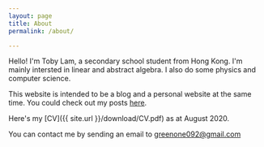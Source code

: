 ```yaml
---
layout: page
title: About
permalink: /about/

---
```


Hello! I'm Toby Lam, a secondary school student from Hong Kong. I'm mainly intersted in linear and abstract algebra. I also do some physics and computer science.

This website is intended to be a blog and a personal website at the same time. You could check out my posts [here](https://greenone092.github.io/).

Here's my [CV]({{ site.url }}/download/CV.pdf) as at August 2020. 

You can contact me by sending an email to greenone092@gmail.com
